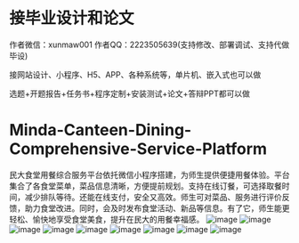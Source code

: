 # 接毕业设计和论文
作者微信：xunmaw001  作者QQ：2223505639(支持修改、部署调试、支持代做毕设)

接网站设计、小程序、H5、APP、各种系统等，单片机、嵌入式也可以做

选题+开题报告+任务书+程序定制+安装测试+论文+答辩PPT都可以做
# Minda-Canteen-Dining-Comprehensive-Service-Platform
民大食堂用餐综合服务平台依托微信小程序搭建，为师生提供便捷用餐体验。平台集合了各食堂菜单，菜品信息清晰，方便提前规划。支持在线订餐，可选择取餐时间，减少排队等待。还能在线支付，安全又高效。师生可对菜品、服务进行评价反馈，助力食堂改进。同时，会及时发布食堂活动、新品等信息。有了它，师生能更轻松、愉快地享受食堂美食，提升在民大的用餐幸福感。 
![image](https://github.com/user-attachments/assets/f1c0a6bb-113e-4a55-8937-360a6f300f39)
![image](https://github.com/user-attachments/assets/f863b544-97a6-4c60-bf3b-2200c6f198d5)
![image](https://github.com/user-attachments/assets/b1fc7f9a-3e97-4497-842b-7cb9938a528c)
![image](https://github.com/user-attachments/assets/7bb15e36-3c50-4397-ad95-0dded494f0dc)
![image](https://github.com/user-attachments/assets/2e5780ba-1ced-4ac7-9d84-6ce189e1f1aa)
![image](https://github.com/user-attachments/assets/0c719aef-b511-4420-b4df-86baee60bdb5)
![image](https://github.com/user-attachments/assets/a59e7716-7820-4ed1-9a3d-a88b8919d9f5)
![image](https://github.com/user-attachments/assets/fad083c0-6e16-445f-b71f-744920556ef0)
![image](https://github.com/user-attachments/assets/36bbf396-fe07-4580-908d-b0bc4d9296c2)
